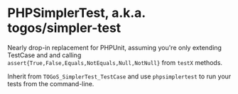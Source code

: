 # PHPSimplerTest, a.k.a. togos/simpler-test

Nearly drop-in replacement for PHPUnit, assuming you're only extending TestCase
and and calling ```assert{True,False,Equals,NotEquals,Null,NotNull}```
from ```testX``` methods.

Inherit from ```TOGoS_SimplerTest_TestCase```
and use ```phpsimplertest``` to run your tests from the command-line.
